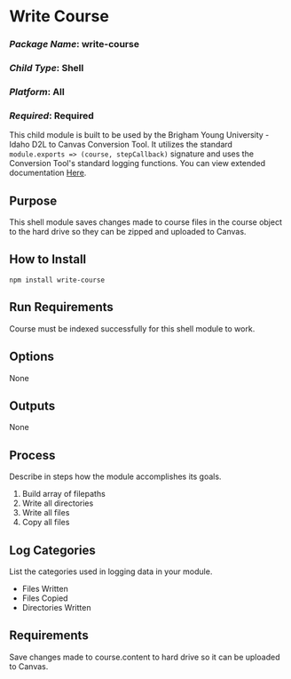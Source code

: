 # Write Course
### *Package Name*: write-course
### *Child Type*: Shell
### *Platform*: All
### *Required*: Required

This child module is built to be used by the Brigham Young University - Idaho D2L to Canvas Conversion Tool. It utilizes the standard `module.exports => (course, stepCallback)` signature and uses the Conversion Tool's standard logging functions. You can view extended documentation [Here](https://github.com/byuitechops/d2l-to-canvas-conversion-tool/tree/master/documentation).

## Purpose
This shell module saves changes made to course files in the course object to the hard drive so they can be zipped and uploaded to Canvas.

## How to Install

```
npm install write-course
```

## Run Requirements
Course must be indexed successfully for this shell module to work.

## Options
None

## Outputs
None

## Process

Describe in steps how the module accomplishes its goals.

1. Build array of filepaths
2. Write all directories
3. Write all files
4. Copy all files

## Log Categories

List the categories used in logging data in your module.

- Files Written
- Files Copied
- Directories Written

## Requirements
Save changes made to course.content to hard drive so it can be uploaded to Canvas.